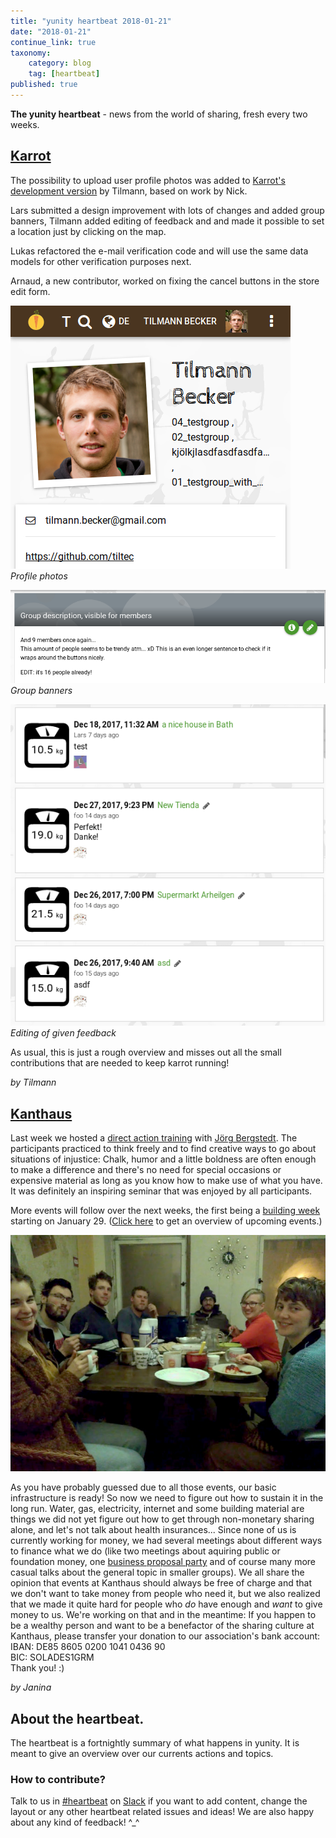 ```yaml
---
title: "yunity heartbeat 2018-01-21"
date: "2018-01-21"
continue_link: true
taxonomy:
    category: blog
    tag: [heartbeat]
published: true
---
```


**The yunity heartbeat** - news from the world of sharing, fresh every two weeks.

## [Karrot](https://karrot.world)

The possibility to upload user profile photos was added to [Karrot's development version](https://dev.karrot.world) by Tilmann, based on work by Nick.

Lars submitted a design improvement with lots of changes and added group banners, Tilmann added editing of feedback and and made it possible to set a location just by clicking on the map.

Lukas refactored the e-mail verification code and will use the same data models for other verification purposes next.

Arnaud, a new contributor, worked on fixing the cancel buttons in the store edit form.

![](1karrot-profile-pictures.png)
<br>_Profile photos_

![](2karrot-group-banner.png)
<br>_Group banners_

![](3karrot-feedback-editing.png)
<br>_Editing of given feedback_

As usual, this is just a rough overview and misses out all the small contributions that are needed to keep karrot running!

_by Tilmann_

## [Kanthaus](https://kanthaus.online)
Last week we hosted a [direct action training](https://kanthaus.online/events/2018-01-15_direct-action) with [Jörg Bergstedt](https://de.wikipedia.org/wiki/J%C3%B6rg_Bergstedt). The participants practiced to think freely and to find creative ways to go about situations of injustice: Chalk, humor and a little boldness are often enough to make a difference and there's no need for special occasions or expensive material as long as you know how to make use of what you have. It was definitely an inspiring seminar that was enjoyed by all participants.

More events will follow over the next weeks, the first being a [building week](https://kanthaus.online/events/2018-01-29_building-week) starting on January 29. ([Click here](https://kanthaus.online/events/upcoming) to get an overview of upcoming events.)

![](couplesTable.jpg)

As you have probably guessed due to all those events, our basic infrastructure is ready! So now we need to figure out how to sustain it in the long run. Water, gas, electricity, internet and some building material are things we did not yet figure out how to get through non-monetary sharing alone, and let's not talk about health insurances...
Since none of us is currently working for money, we had several meetings about different ways to finance what we do (like two meetings about aquiring public or foundation money, one [business proposal party](https://gitlab.com/kanthaus/kanthaus-public/blob/master/2018-01-13_businessParty.md) and of course many more casual talks about the general topic in smaller groups). We all share the opinion that events at Kanthaus should always be free of charge and that we don't want to take money from people who need it, but we also realized that we made it quite hard for people who _do_ have enough and _want_ to give money to us. We're working on that and in the meantime: If you happen to be a wealthy person and want to be a benefactor of the sharing culture at Kanthaus, please transfer your donation to our association's bank account:  
IBAN: DE85 8605 0200 1041 0436 90  
BIC: SOLADES1GRM  
Thank you! :)

_by Janina_

## About the heartbeat.
The heartbeat is a fortnightly summary of what happens in yunity. It is meant to give an overview over our currents actions and topics.

### How to contribute?
Talk to us in [#heartbeat](https://yunity.slack.com/messages/heartbeat/) on [Slack](https://slackin.yunity.org) if you want to add content, change the layout or any other heartbeat related issues and ideas! We are also happy about any kind of feedback! ^_^
